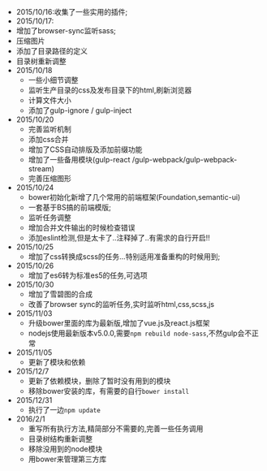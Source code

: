 -  2015/10/16:收集了一些实用的插件;
-  2015/10/17:
 - 增加了browser-sync监听sass;
 - 压缩图片
 - 添加了目录路径的定义
 - 目录树重新调整
- 2015/10/18
  - 一些小细节调整
  - 监听生产目录的css及发布目录下的html,刷新浏览器
  - 计算文件大小
  - 添加了gulp-ignore / gulp-inject
- 2015/10/20
  - 完善监听机制
  - 添加css合并
  - 增加了CSS自动排版及添加前缀功能
  - 增加了一些备用模块(gulp-react /gulp-webpack/gulp-webpack-stream)
  - 完善压缩图形
- 2015/10/24
  - bower初始化新增了几个常用的前端框架(Foundation,semantic-ui)
  - 一套基于BS搞的前端模版;
  - 监听任务调整  
  - 增加合并文件输出的时候检查错误
  - 添加eslint检测,但是太卡了..注释掉了..有需求的自行开启!!
- 2015/10/25
  - 增加了css转换成scss的任务...特别适用准备重构的时候用到;  
- 2015/10/26
  - 增加了es6转为标准es5的任务,可选项
- 2015/10/30
  - 增加了雪碧图的合成
  - 改善了browser sync的监听任务,实时监听html,css,scss,js
- 2015/11/03
  - 升级bower里面的库为最新版,增加了vue.js及react.js框架
  - nodejs使用最新版本v5.0.0,需要`npm rebuild node-sass`,不然gulp会不正常
- 2015/11/05
  - 更新了模块和依赖 
- 2015/12/7
  - 更新了依赖模块，删除了暂时没有用到的模块
  - 移除bower安装的库，有需要的自行`bower install`
- 2015/12/31
  - 执行了一边`npm update`
- 2016/2/1
  - 重写所有执行方法,精简部分不需要的,完善一些任务调用
  - 目录树结构重新调整
  - 移除没用到的node模块
  - 用bower来管理第三方库
    
  
